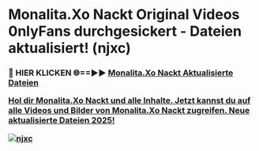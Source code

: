 # Monalita.Xo Nackt Original Videos 0nlyFans durchgesickert - Dateien aktualisiert! (njxc)

<h3>🔴 HIER KLICKEN 🌐==►► <a href="https://tinyurl.com/h6vf6nb8" rel="nofollow">Monalita.Xo Nackt Aktualisierte Dateien

Hol dir Monalita.Xo Nackt und alle Inhalte. Jetzt kannst du auf alle Videos und Bilder von Monalita.Xo Nackt zugreifen. Neue aktualisierte Dateien 2025!

[![njxc](https://i.imgur.com/sD4kR3V.gif)](https://tinyurl.com/h6vf6nb8)
